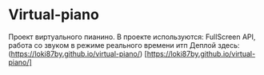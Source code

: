 # **Virtual-piano**
Проект виртуального пианино.
В проекте используются: FullScreen API, работа со звуком в режиме реального времени итп
Деплой здесь: (https://loki87by.github.io/virtual-piano/) [https://loki87by.github.io/virtual-piano/]
